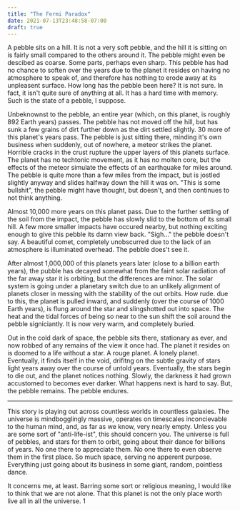 ```yaml
---
title: "The Fermi Paradox"
date: 2021-07-13T23:48:58-07:00
draft: true
---
```


A pebble sits on a hill. It is not a very soft pebble, and the hill it is sitting on is fairly small compared to the others around it. The pebble might even be descibed as coarse. Some parts, perhaps even sharp. This pebble has had no chance to soften over the years due to the planet it resides on having no atmosphere to speak of, and therefore has nothing to erode away at its unpleasent surface. How long has the pebble been here? It is not sure. In fact, it isn't quite sure of anything at all. It has a hard time with memory. Such is the state of a pebble, I suppose.

Unbeknownst to the pebble, an entire year (which, on this planet, is roughly 892 Earth years) passes. The pebble has not moved off the hill, but has sunk a few grains of dirt further down as the dirt settled slightly. 30 more of this planet's years pass. The pebble is just sitting there, minding it's own business when suddenly, out of nowhere, a meteor strikes the planet. Horrible cracks in the crust rupture the upper layers of this planets surface. The planet has no techtonic movement, as it has no molten core, but the effects of the meteor simulate the effects of an earthquake for miles around. The pebble is quite more than a few miles from the impact, but is jostled slightly anyway and slides halfway down the hill it was on. "This is some bullshit", the pebble might have thought, but doesn't, and then continues to not think anything.

Almost 10,000 more years on this planet pass. Due to the further settling of the soil from the impact, the pebble has slowly slid to the bottom of its small hill. A few more smaller impacts have occured nearby, but nothing exciting enough to give this pebble its damn view back. "Sigh..." the pebble doesn't say. A beautiful comet, completely unobscurred due to the lack of an atmosphere is illuminated overhead. The pebble does't see it.

After almost 1,000,000 of this planets years later (close to a billion earth years), the pubble has decayed somewhat from the faint solar radiation of the far away star it is orbiting, but the differences are minor. The solar system is going under a planetary switch due to an unlikely alignment of planets closer in messing with the stability of the out orbits. How rude. due to this, the planet is pulled inward, and suddenly (over the course of 1000 Earth years), is flung around the star and slingshotted out into space. The heat and the tidal forces of being so near to the sun shift the soil around the pebble signiciantly. It is now very warm, and completely buried.

Out in the cold dark of space, the pebble sits there, stationary as ever, and now robbed of any remains of the view it once had. The planet it resides on is doomed to a life without a star. A rouge planet. A lonely planet. Eventually, it finds itself in the void, drifitng on the subtle gravity of stars light years away over the course of untold years. Eventually, the stars begin to die out, and the planet notices nothing. Slowly, the darkness it had grown accustomed to becomes ever darker. What happens next is hard to say. But, the pebble remains. The pebble endures.

---

This story is playing out across countless worlds in countless galaxies. The universe is mindbogglingly massive, operates on timescales inconcievable to the human mind, and, as far as we know, very nearly empty. Unless you are some sort of "anti-life-ist", this should concern you. The universe is full of pebbles, and stars for them to orbit, going about their dance for billions of years. No one there to appreciate them. No one there to even observe them in the first place. So much space, serving no apperent purpose. Everything just going about its business in some giant, random, pointless dance.

It concerns me, at least. Barring some sort or religious meaning, I would like to think that we are not alone. That this planet is not the only place worth live all in all the universe. 1